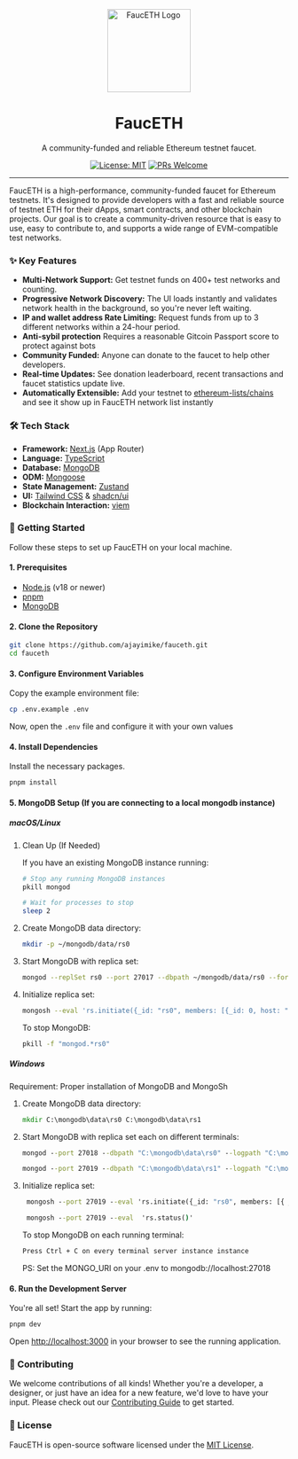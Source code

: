 <div align="center">
  <img src="https://raw.githubusercontent.com/AjayiMike/fauceth/67f58099e14b7d7984606a5dd8b65d882f1dca40/public/fauceth.svg" alt="FaucETH Logo" width="150">
  <h1>FaucETH</h1>
  <p>A community-funded and reliable Ethereum testnet faucet.</p>

[![License: MIT](https://img.shields.io/badge/License-MIT-blue.svg)](https://opensource.org/licenses/MIT)
[![PRs Welcome](https://img.shields.io/badge/PRs-welcome-brightgreen.svg)](CONTRIBUTING.md)

</div>

---

FaucETH is a high-performance, community-funded faucet for Ethereum testnets. It's designed to provide developers with a fast and reliable source of testnet ETH for their dApps, smart contracts, and other blockchain projects. Our goal is to create a community-driven resource that is easy to use, easy to contribute to, and supports a wide range of EVM-compatible test networks.

### ✨ Key Features

- **Multi-Network Support:** Get testnet funds on 400+ test networks and counting.
- **Progressive Network Discovery:** The UI loads instantly and validates network health in the background, so you're never left waiting.
- **IP and wallet address Rate Limiting:** Request funds from up to 3 different networks within a 24-hour period.
- **Anti-sybil protection** Requires a reasonable Gitcoin Passport score to protect against bots
- **Community Funded:** Anyone can donate to the faucet to help other developers.
- **Real-time Updates:** See donation leaderboard, recent transactions and faucet statistics update live.
- **Automatically Extensible:** Add your testnet to [ethereum-lists/chains](https://github.com/ethereum-lists/chains) and see it show up in FaucETH network list instantly

### 🛠️ Tech Stack

- **Framework:** [Next.js](https://nextjs.org/) (App Router)
- **Language:** [TypeScript](https://www.typescriptlang.org/)
- **Database:** [MongoDB](https://www.mongodb.com/)
- **ODM:** [Mongoose](https://mongoosejs.com/)
- **State Management:** [Zustand](https://zustand-demo.pmnd.rs/)
- **UI:** [Tailwind CSS](https://tailwindcss.com/) & [shadcn/ui](https://ui.shadcn.com/)
- **Blockchain Interaction:** [viem](https://viem.sh/)

### 🚀 Getting Started

Follow these steps to set up FaucETH on your local machine.

#### 1. Prerequisites

- [Node.js](https://nodejs.org/en/) (v18 or newer)
- [pnpm](https://pnpm.io/installation)
- [MongoDB](https://www.mongodb.com/try/download/community)

#### 2. Clone the Repository

```bash
git clone https://github.com/ajayimike/fauceth.git
cd fauceth
```

#### 3. Configure Environment Variables

Copy the example environment file:

```bash
cp .env.example .env
```

Now, open the `.env` file and configure it with your own values

#### 4. Install Dependencies

Install the necessary packages.

```bash
pnpm install
```

#### 5. MongoDB Setup (If you are connecting to a local mongodb instance)

##### macOS/Linux

1. Clean Up (If Needed)

    If you have an existing MongoDB instance running:

    ```bash
    # Stop any running MongoDB instances
    pkill mongod

    # Wait for processes to stop
    sleep 2
    ```

2. Create MongoDB data directory:

    ```bash
    mkdir -p ~/mongodb/data/rs0
    ```

3. Start MongoDB with replica set:

    ```bash
    mongod --replSet rs0 --port 27017 --dbpath ~/mongodb/data/rs0 --fork --logpath ~/mongodb/data/rs0/mongodb.log
    ```

4. Initialize replica set:

    ```bash
    mongosh --eval 'rs.initiate({_id: "rs0", members: [{_id: 0, host: "localhost:27017"}]})'
    ```

    To stop MongoDB:

    ```bash
    pkill -f "mongod.*rs0"
    ```

##### Windows

Requirement: Proper installation of MongoDB and MongoSh

1. Create MongoDB data directory:

    ```cmd
    mkdir C:\mongodb\data\rs0 C:\mongodb\data\rs1
    ```

2. Start MongoDB with replica set each on different terminals:

    ```cmd
    mongod --port 27018 --dbpath "C:\mongodb\data\rs0" --logpath "C:\mongodb\data\rs0\mongodb.log" --replSet rs0 --storageEngine=wiredTiger
    ```

    ```cmd
    mongod --port 27019 --dbpath "C:\mongodb\data\rs1" --logpath "C:\mongodb\data\rs1\mongodb.log" --replSet rs0 --storageEngine=wiredTiger
    ```

3. Initialize replica set:

    ```cmd
     mongosh --port 27019 --eval 'rs.initiate({_id: "rs0", members: [{ _id: 0, host: "localhost:27018" }, { _id: 1, host: "localhost:27019" },]})'
    ```

    ```cmd
     mongosh --port 27019 --eval  'rs.status()'
    ```

    To stop MongoDB on each running terminal:

    ```cmd
    Press Ctrl + C on every terminal server instance instance
    ```

    PS: Set the MONGO_URI on your .env to mongodb://localhost:27018

#### 6. Run the Development Server

You're all set! Start the app by running:

```bash
pnpm dev
```

Open [http://localhost:3000](http://localhost:3000) in your browser to see the running application.

### 🙌 Contributing

We welcome contributions of all kinds! Whether you're a developer, a designer, or just have an idea for a new feature, we'd love to have your input. Please check out our [Contributing Guide](CONTRIBUTING.md) to get started.

### 📄 License

FaucETH is open-source software licensed under the [MIT License](LICENSE).
